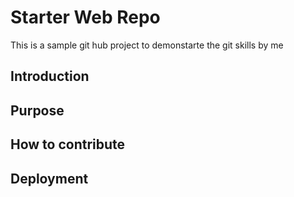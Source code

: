 # Starter Web Repo

This is a sample git hub project to demonstarte the git skills by me
## Introduction

## Purpose

## How to contribute

## Deployment
